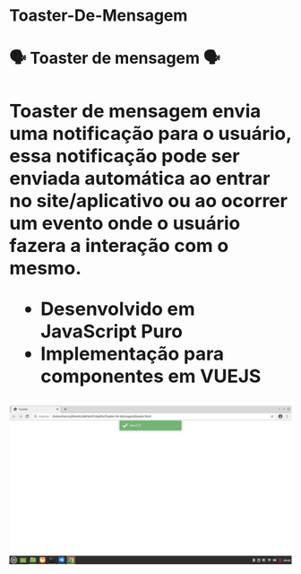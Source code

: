 # Toaster-De-Mensagem

<h1> 🗣 Toaster de mensagem 🗣 <h1>

<div> 
    <h3> Toaster de mensagem envia uma notificação para o usuário, essa notificação pode ser enviada automática ao entrar no site/aplicativo ou ao ocorrer um evento onde o usuário fazera a interação com o mesmo.
    <ul> 
        <li> Desenvolvido em JavaScript Puro</li>
        <li> Implementação para componentes em VUEJS </li>
    </ul>

<img src="toaster.png"> 
</div>